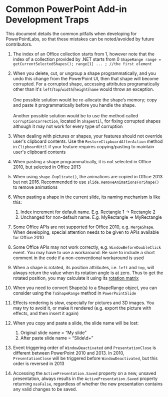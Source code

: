 # Common PowerPoint Add-in Development Traps

This document details the common pitfalls when developing for PowerPointLabs, so that these mistakes can be noted/avoided by future contributors.

1. The index of an Office collection starts from 1, however note that the index of a collection provided by .NET starts from 0
`ShapeRange range = getCurrentSelectedShapes(); range[1] ... ; //the first element`

1. When you delete, cut, or ungroup a shape programmatically, and you undo this change from the PowerPoint UI, then that shape will become corrupted. For a corrupted shape, accessing attributes programatically other than it's `left`/`top`/`width`/`height`/`name` would throw an exception.<br><br>One possible solution would be re-allocate the shape’s memory; copy and paste it programmatically before you handle the shape.<br><br>Another possible solution would be to use the method called `CorruptionCorrection`, located in `ShapeUtil`, for fixing corrupted shapes although it may not work for every type of corruption

1. When dealing with pictures or shapes, your features should not override user's clipboard contents. Use the `RestoreClipboardAfterAction` method in `ClipboardUtil` if your feature requires copying/pasting to maintain user's clipboard contents

1. When pasting a shape programmatically, it is not selected in Office 2010, but selected in Office 2013

1. When using `shape.Duplicate()`, the animations are copied in Office 2013 but not 2016. Recommended to use `slide.RemoveAnimationsForShape()` to remove animations

1. When pasting a shape in the current slide, its naming mechanism is like this:
   1. Index increment for default name. E.g. Rectangle 1 -> Rectangle 2 
   1. Unchanged for non-default name. E.g. MyRectangle -> MyRectangle
   
1. Some Office APIs are not supported for Office 2010, e.g. `MergeShape`. When developing, special attention needs to be given to APIs available for Office 2010

1. Some Office APIs may not work correctly, e.g. `WindowBeforeDoubleClick` event. You may have to use a workaround. Be sure to include a short comment in the code if a non-conventional workaround is used

1. When a shape is rotated, its position attributes, i.e. `left` and `top`, will always return the value when its rotation angle is at zero. Thus to get the rotated position, you may calculate it using its [rotation matrix](http://en.wikipedia.org/wiki/Rotation_matrix)

1. When you need to convert Shape(s) to a ShapeRange object, you can consider using the `ToShapeRange` method in `PowerPointSlide`

1. Effects rendering is slow, especially for pictures and 3D images. You may try to avoid it, or make it rendered (e.g. export the picture with effects, and then insert it again)

1. When you copy and paste a slide, the slide name will be lost:
   1. Original slide name = “My slide”
   1. After paste slide name = “Slide\d+”

1. Event triggering order of `WindowDeactivated` and `PresentationClose` is different between PowerPoint 2010 and 2013. In 2010, `PresentationClose` will be triggered before `WindowDeactivated`, but this order is reversed in 2013

1. Accessing the `ActivePresentation.Saved` property on a new, unsaved presentation, always results in the `ActivePresentation.Saved` property returning `msoFalse`, regardless of whether the new presentation contains any valid changes to be saved.
